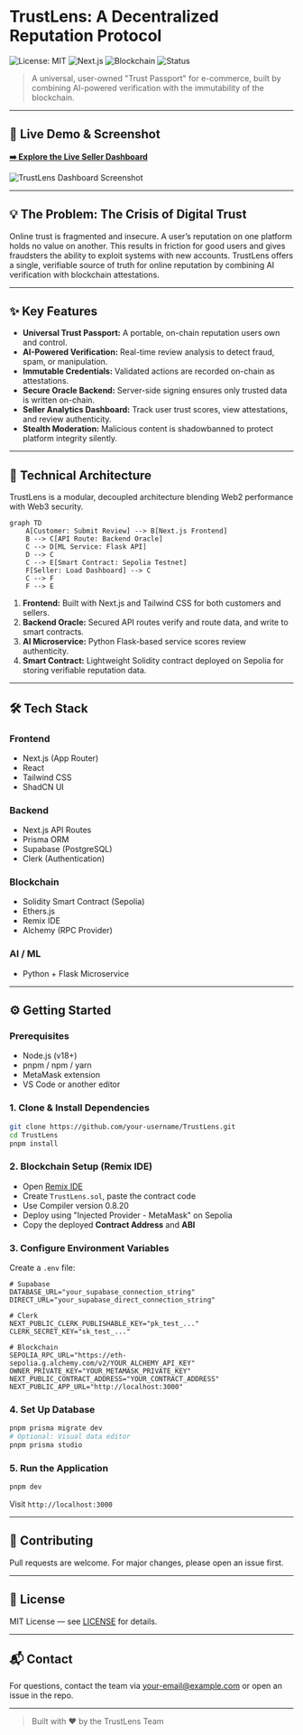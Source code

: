 # TrustLens: A Decentralized Reputation Protocol

![License: MIT](https://img.shields.io/badge/License-MIT-blue.svg)
![Next.js](https://img.shields.io/badge/Next.js-13%2B-black?logo=next.js)
![Blockchain](https://img.shields.io/badge/Blockchain-Solidity%2FEVM-brightgreen?logo=ethereum)
![Status](https://img.shields.io/badge/Status-Proof%20of%20Concept-success)

> A universal, user-owned "Trust Passport" for e-commerce, built by combining AI-powered verification with the immutability of the blockchain.

---

## 🚀 Live Demo & Screenshot

**[➡️ Explore the Live Seller Dashboard](https://your-live-demo-url.com)**

![TrustLens Dashboard Screenshot](https://res.cloudinary.com/dy8vdilqu/image/upload/v1751390544/Trustlens_swlbgu.png)

---

## 💡 The Problem: The Crisis of Digital Trust

Online trust is fragmented and insecure. A user’s reputation on one platform holds no value on another. This results in friction for good users and gives fraudsters the ability to exploit systems with new accounts. TrustLens offers a single, verifiable source of truth for online reputation by combining AI verification with blockchain attestations.

---

## ✨ Key Features

* **Universal Trust Passport:** A portable, on-chain reputation users own and control.
* **AI-Powered Verification:** Real-time review analysis to detect fraud, spam, or manipulation.
* **Immutable Credentials:** Validated actions are recorded on-chain as attestations.
* **Secure Oracle Backend:** Server-side signing ensures only trusted data is written on-chain.
* **Seller Analytics Dashboard:** Track user trust scores, view attestations, and review authenticity.
* **Stealth Moderation:** Malicious content is shadowbanned to protect platform integrity silently.

---

## 🧱 Technical Architecture

TrustLens is a modular, decoupled architecture blending Web2 performance with Web3 security.

```mermaid
graph TD
    A[Customer: Submit Review] --> B[Next.js Frontend]
    B --> C[API Route: Backend Oracle]
    C --> D[ML Service: Flask API]
    D --> C
    C --> E[Smart Contract: Sepolia Testnet]
    F[Seller: Load Dashboard] --> C
    C --> F
    F --> E
```

1. **Frontend:** Built with Next.js and Tailwind CSS for both customers and sellers.
2. **Backend Oracle:** Secured API routes verify and route data, and write to smart contracts.
3. **AI Microservice:** Python Flask-based service scores review authenticity.
4. **Smart Contract:** Lightweight Solidity contract deployed on Sepolia for storing verifiable reputation data.

---

## 🛠️ Tech Stack

### Frontend

* Next.js (App Router)
* React
* Tailwind CSS
* ShadCN UI

### Backend

* Next.js API Routes
* Prisma ORM
* Supabase (PostgreSQL)
* Clerk (Authentication)

### Blockchain

* Solidity Smart Contract (Sepolia)
* Ethers.js
* Remix IDE
* Alchemy (RPC Provider)

### AI / ML

* Python + Flask Microservice

---

## ⚙️ Getting Started

### Prerequisites

* Node.js (v18+)
* pnpm / npm / yarn
* MetaMask extension
* VS Code or another editor

### 1. Clone & Install Dependencies

```bash
git clone https://github.com/your-username/TrustLens.git
cd TrustLens
pnpm install
```

### 2. Blockchain Setup (Remix IDE)

* Open [Remix IDE](https://remix.ethereum.org)
* Create `TrustLens.sol`, paste the contract code
* Use Compiler version 0.8.20
* Deploy using "Injected Provider - MetaMask" on Sepolia
* Copy the deployed **Contract Address** and **ABI**

### 3. Configure Environment Variables

Create a `.env` file:

```env
# Supabase
DATABASE_URL="your_supabase_connection_string"
DIRECT_URL="your_supabase_direct_connection_string"

# Clerk
NEXT_PUBLIC_CLERK_PUBLISHABLE_KEY="pk_test_..."
CLERK_SECRET_KEY="sk_test_..."

# Blockchain
SEPOLIA_RPC_URL="https://eth-sepolia.g.alchemy.com/v2/YOUR_ALCHEMY_API_KEY"
OWNER_PRIVATE_KEY="YOUR_METAMASK_PRIVATE_KEY"
NEXT_PUBLIC_CONTRACT_ADDRESS="YOUR_CONTRACT_ADDRESS"
NEXT_PUBLIC_APP_URL="http://localhost:3000"
```

### 4. Set Up Database

```bash
pnpm prisma migrate dev
# Optional: Visual data editor
pnpm prisma studio
```

### 5. Run the Application

```bash
pnpm dev
```

Visit `http://localhost:3000`

---

## 🤝 Contributing

Pull requests are welcome. For major changes, please open an issue first.

---

## 📄 License

MIT License — see [LICENSE](./LICENSE) for details.

---

## 📬 Contact

For questions, contact the team via [your-email@example.com](mailto:your-email@example.com) or open an issue in the repo.

---

> Built with ❤️ by the TrustLens Team

